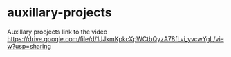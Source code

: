 # auxillary-projects
Auxillary proojects
link to the video https://drive.google.com/file/d/1JJkmKpkcXpWCtbQyzA78fLvi_yvcwYgL/view?usp=sharing
